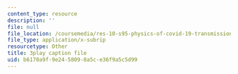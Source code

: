 ```yaml
---
content_type: resource
description: ''
file: null
file_location: /coursemedia/res-10-s95-physics-of-covid-19-transmission-fall-2020/b6170a9f9e2458098a5ce36f9a5c5d99_X1or8Ish5OU.vtt
file_type: application/x-subrip
resourcetype: Other
title: 3play caption file
uid: b6170a9f-9e24-5809-8a5c-e36f9a5c5d99
---
```

